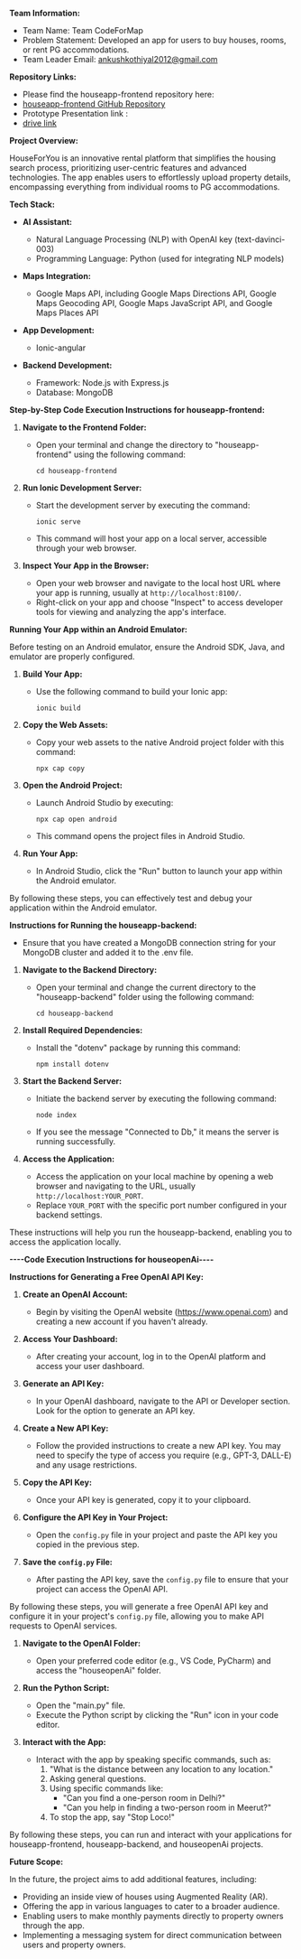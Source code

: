 **Team Information:**

- Team Name: Team CodeForMap
- Problem Statement: Developed an app for users to buy houses, rooms, or rent PG accommodations.
- Team Leader Email: ankushkothiyal2012@gmail.com

**Repository Links:**
- Please find the houseapp-frontend repository here:
- [houseapp-frontend GitHub Repository](https://github.com/01ankush/houseapp-frontend)
- Prototype Presentation link :
- [drive link](https://drive.google.com/drive/folders/1Z8LC8B9MlcAvfmvJ5qZrg_X4wMhVVcRs?usp=sharing)
  
**Project Overview:**

HouseForYou is an innovative rental platform that simplifies the housing search process, prioritizing user-centric features and advanced technologies. The app enables users to effortlessly upload property details, encompassing everything from individual rooms to PG accommodations.

**Tech Stack:**

- **AI Assistant:**
  - Natural Language Processing (NLP) with OpenAI key (text-davinci-003)
  - Programming Language: Python (used for integrating NLP models)

- **Maps Integration:**
  - Google Maps API, including Google Maps Directions API, Google Maps Geocoding API, Google Maps JavaScript API, and Google Maps Places API

- **App Development:**
  - Ionic-angular

- **Backend Development:**
  - Framework: Node.js with Express.js
  - Database: MongoDB

**Step-by-Step Code Execution Instructions for houseapp-frontend:**

1. **Navigate to the Frontend Folder:**
   - Open your terminal and change the directory to "houseapp-frontend" using the following command:
     ```shell
     cd houseapp-frontend
     ```

2. **Run Ionic Development Server:**
   - Start the development server by executing the command:
     ```shell
     ionic serve
     ```
   - This command will host your app on a local server, accessible through your web browser.
  
3. **Inspect Your App in the Browser:**
   - Open your web browser and navigate to the local host URL where your app is running, usually at `http://localhost:8100/`.
   - Right-click on your app and choose "Inspect" to access developer tools for viewing and analyzing the app's interface.

**Running Your App within an Android Emulator:**

Before testing on an Android emulator, ensure the Android SDK, Java, and emulator are properly configured.

1. **Build Your App:**
   - Use the following command to build your Ionic app:
     ```shell
     ionic build
     ```

2. **Copy the Web Assets:**
   - Copy your web assets to the native Android project folder with this command:
     ```shell
     npx cap copy
     ```

3. **Open the Android Project:**
   - Launch Android Studio by executing:
     ```shell
     npx cap open android
     ```
   - This command opens the project files in Android Studio.

4. **Run Your App:**
   - In Android Studio, click the "Run" button to launch your app within the Android emulator.

By following these steps, you can effectively test and debug your application within the Android emulator.

**Instructions for Running the houseapp-backend:**
- Ensure that you have created a MongoDB connection string for your MongoDB cluster and added it to the .env file.

1. **Navigate to the Backend Directory:**
   - Open your terminal and change the current directory to the "houseapp-backend" folder using the following command:
     ```shell
     cd houseapp-backend
     ```

2. **Install Required Dependencies:**
   - Install the "dotenv" package by running this command:
     ```shell
     npm install dotenv
     ```

3. **Start the Backend Server:**
   - Initiate the backend server by executing the following command:
     ```shell
     node index
     ```
   - If you see the message "Connected to Db," it means the server is running successfully.

4. **Access the Application:**
   - Access the application on your local machine by opening a web browser and navigating to the URL, usually `http://localhost:YOUR_PORT`.
   - Replace `YOUR_PORT` with the specific port number configured in your backend settings.

These instructions will help you run the houseapp-backend, enabling you to access the application locally.

**----Code Execution Instructions for houseopenAi----**

**Instructions for Generating a Free OpenAI API Key:**

1. **Create an OpenAI Account:**
   - Begin by visiting the OpenAI website (https://www.openai.com) and creating a new account if you haven't already.

2. **Access Your Dashboard:**
   - After creating your account, log in to the OpenAI platform and access your user dashboard.

3. **Generate an API Key:**
   - In your OpenAI dashboard, navigate to the API or Developer section. Look for the option to generate an API key.

4. **Create a New API Key:**
   - Follow the provided instructions to create a new API key. You may need to specify the type of access you require (e.g., GPT-3, DALL-E) and any usage restrictions.

5. **Copy the API Key:**
   - Once your API key is generated, copy it to your clipboard.

6. **Configure the API Key in Your Project:**
   - Open the `config.py` file in your project and paste the API key you copied in the previous step.

7. **Save the `config.py` File:**
   - After pasting the API key, save the `config.py` file to ensure that your project can access the OpenAI API.

By following these steps, you will generate a free OpenAI API key and configure it in your project's `config.py` file, allowing you to make API requests to OpenAI services.
1. **Navigate to the OpenAI Folder:**
   - Open your preferred code editor (e.g., VS Code, PyCharm) and access the "houseopenAi" folder.

2. **Run the Python Script:**
   - Open the "main.py" file.
   - Execute the Python script by clicking the "Run" icon in your code editor.

3. **Interact with the App:**
   - Interact with the app by speaking specific commands, such as:
     1. "What is the distance between any location to any location."
     2. Asking general questions.
     3. Using specific commands like:
        - "Can you find a one-person room in Delhi?"
        - "Can you help in finding a two-person room in Meerut?"
     4. To stop the app, say "Stop Loco!"

By following these steps, you can run and interact with your applications for houseapp-frontend, houseapp-backend, and houseopenAi projects.

**Future Scope:**

In the future, the project aims to add additional features, including:
- Providing an inside view of houses using Augmented Reality (AR).
- Offering the app in various languages to cater to a broader audience.
- Enabling users to make monthly payments directly to property owners through the app.
- Implementing a messaging system for direct communication between users and property owners.
